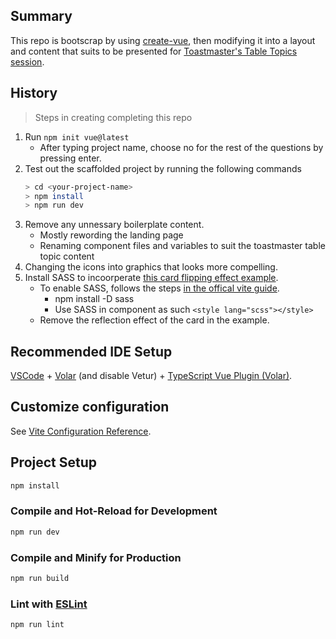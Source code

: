 ## Summary

This repo is bootscrap by using [create-vue](https://github.com/vuejs/create-vue), then modifying it into a layout and content that suits to be presented for [Toastmaster's Table Topics session](https://www.toastmasters.org/Membership/Club-Meeting-Roles/Table-Topics-Speaker). 

## History

> Steps in creating completing this repo
1. Run `npm init vue@latest`
    - After typing project name, choose no for the rest of the questions by pressing enter.
2. Test out the scaffolded project by running the following commands
    ```bash 
    > cd <your-project-name>
    > npm install
    > npm run dev
    ```
3. Remove any unnessary boilerplate content.
    - Mostly rewording the landing page
    - Renaming component files and variables to suit the toastmaster table topic content
4. Changing the icons into graphics that looks more compelling.
5. Install SASS to incoorperate [this card flipping effect example](https://codepen.io/alphardex/pen/ExaZgxp). 
    - To enable SASS, follows the steps [in the offical vite guide](https://vitejs.dev/guide/features.html#css-pre-processors).
        - npm install -D sass
        - Use SASS in component as such `<style lang="scss"></style>`
    - Remove the reflection effect of the card in the example.


## Recommended IDE Setup

[VSCode](https://code.visualstudio.com/) + [Volar](https://marketplace.visualstudio.com/items?itemName=johnsoncodehk.volar) (and disable Vetur) + [TypeScript Vue Plugin (Volar)](https://marketplace.visualstudio.com/items?itemName=johnsoncodehk.vscode-typescript-vue-plugin).

## Customize configuration

See [Vite Configuration Reference](https://vitejs.dev/config/).

## Project Setup

```sh
npm install
```

### Compile and Hot-Reload for Development

```sh
npm run dev
```

### Compile and Minify for Production

```sh
npm run build
```

### Lint with [ESLint](https://eslint.org/)

```sh
npm run lint
```
